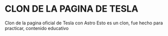 # CLON DE LA PAGINA DE TESLA
Clon de la pagina oficial de Tesla con Astro
Esto es un clon, fue hecho para practicar, contenido educativo

